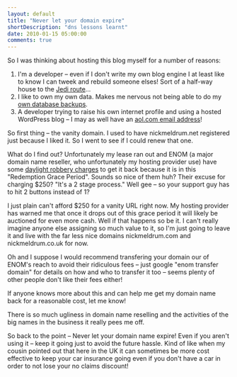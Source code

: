 ```yaml
---
layout: default
title: "Never let your domain expire"
shortDescription: "dns lessons learnt"
date: 2010-01-15 05:00:00
comments: true
---
```

So I was thinking about hosting this blog myself for a number of reasons:

1.  I'm a developer &ndash; even if I don't write my own blog engine I at least like to know I can tweek and rebuild someone elses! Sort of a half-way house to the [Jedi route](http://blog.wekeroad.com/blog/be-a-good-jedi-build-your-own-blog/)&hellip;
2.  I like to own my own data. Makes me nervous not being able to do my [own database backups](http://haacked.com/archive/2009/12/14/back-in-business-again.aspx "Phil Haack").
3.  A developer trying to raise his own internet profile and using a hosted WordPress blog &ndash; I may as well have an [aol.com email address](http://tech.slashdot.org/story/10/01/11/1016237/Does-a-Lame-E-Mail-Address-Really-Matter)!

So first thing &ndash; the vanity domain. I used to have nickmeldrum.net registered just because I liked it. So I went to see if I could renew that one.

What do I find out? Unfortunately my lease ran out and ENOM (a major domain name reseller, who unfortunately my hosting provider use) have some [daylight robbery charges](http://www.domainnamenews.com/up-to-the-minute/enom-increases-redemption-fee-domains-250-usd/6754) to get it back because it is in this "Redemption Grace Period". Sounds so nice of them huh? Their excuse for charging $250? "It's a 2 stage process." Well gee &ndash; so your support guy has to hit 2 buttons instead of 1?

I just plain can't afford $250 for a vanity URL right now. My hosting provider has warned me that once it drops out of this grace period it will likely be auctioned for even more cash. Well if that happens so be it. I can't really imagine anyone else assigning so much value to it, so I'm just going to leave it and live with the far less nice domains nickmeldrum.com and nickmeldrum.co.uk for now.

Oh and I suppose I would recommend transfering your domain our of ENOM's reach to avoid their ridiculous fees &ndash; just google "enom transfer domain" for details on how and who to transfer it too &ndash; seems plenty of other people don't like their fees either!

If anyone knows more about this and can help me get my domain name back for a reasonable cost, let me know!

There is so much ugliness in domain name reselling and the activities of the big names in the business it really pees me off.

So back to the point &ndash; Never let your domain name expire! Even if you aren't using it &ndash; keep it going just to avoid the future hassle. Kind of like when my cousin pointed out that here in the UK it can sometimes be more cost effective to keep your car insurance going even if you don't have a car in order to not lose your no claims discount!
